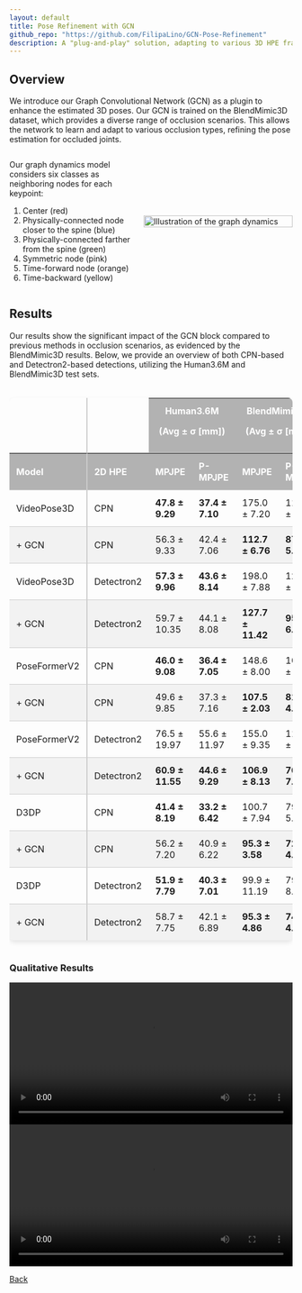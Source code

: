 ```yaml
---
layout: default
title: Pose Refinement with GCN
github_repo: "https://github.com/FilipaLino/GCN-Pose-Refinement"
description: A "plug-and-play" solution, adapting to various 3D HPE frameworks without requiring training them.
---
```


## Overview
We introduce our Graph Convolutional Network (GCN) as a plugin to enhance the estimated 3D poses. Our GCN is trained on the BlendMimic3D dataset, which provides a diverse range of occlusion scenarios. This allows the network to learn and adapt to various occlusion types, refining the pose estimation for occluded joints. 

<div style="display: flex; align-items: center; justify-content: space-between; max-width: 100%;">
    <div style="margin-right: 10px; width: 60%;">
        <p>Our graph dynamics model considers six classes as neighboring nodes for each keypoint:</p>
        <ol>
            <li>Center (red)</li>
            <li>Physically-connected node closer to the spine (blue)</li>
            <li>Physically-connected farther from the spine (green)</li>
            <li>Symmetric node (pink)</li>
            <li>Time-forward node (orange)</li>
            <li>Time-backward (yellow)</li>
        </ol>
    </div>
    <div style="width: 350px;">
        <img src="https://raw.githubusercontent.com/FilipaLino/filipalino.github.io/main/GCN_gif.gif" alt="Illustration of the graph dynamics" style="width: 100%; height: auto;">
    </div>
</div>

## Results
Our results show the significant impact of the GCN block compared to previous methods in occlusion scenarios, as evidenced by the BlendMimic3D results. Below, we provide an overview of both CPN-based and Detectron2-based detections, utilizing the Human3.6M and BlendMimic3D test sets. 

<style>
    /* Base table styles */
    table {
        border-collapse: separate;
        border-spacing: 0;
        width: 100%;
        border-radius: 8px;
        overflow: hidden; /* Ensures the border radius applies by hiding overflow */
        box-shadow: 0 4px 8px rgba(0,0,0,0.1); /* Subtle shadow around the table */
        margin-top: 20px; /* Adds some spacing above the table */
    }

    th, td {
        padding: 12px; /* Increased padding for better spacing */
        text-align: left;
        border-bottom: 1px solid #ccc; /* Light border for rows */
    }

    th {
        background-color: #b2b2b2; /* A more vibrant header color */
        color: #ffffff; /* White text for contrast */
    }

    /* Alternating row colors */
    tr:nth-child(even) {
        background-color: #f2f2f2;
    }

    /* Last row border fix */
    tr:last-child td {
        border-bottom: none;
    }

    /* First column styling */
    td:first-child, th:first-child {
        border-right: 2px solid #ccc; /* Adds a defining border to separate the first column */
    }
</style>
<div style="overflow-x:auto;">
    <table>
        <tr>
            <td rowspan="1"></td>
            <td></td>
            <th colspan="2" style="text-align:center"><b>Human3.6M<p>(Avg ± σ [mm])</p></b></th>
            <th colspan="2" style="text-align:center"><b>BlendMimic3D<p>(Avg ± σ [mm])</p></b></th>
        </tr>
        <tr>
            <th style="text-align:left"><b>Model</b></th>
            <th><b>2D HPE</b></th>
            <th><b>MPJPE</b></th>
            <th><b>P-MPJPE</b></th>
            <th><b>MPJPE</b></th>
            <th><b>P-MPJPE</b></th>
        </tr>
        <tr>
            <td>VideoPose3D</td>
            <td>CPN</td>
            <td><b>47.8 ± 9.29</b></td>
            <td><b>37.4 ± 7.10</b></td>
            <td>175.0 ± 7.20</td>
            <td>112.0 ± 8.42</td>
        </tr>
        <tr>
            <td>+ GCN</td>
            <td>CPN</td>
            <td>56.3 ± 9.33</td>
            <td>42.4 ± 7.06</td>
            <td><b>112.7 ± 6.76</b></td>
            <td><b>87.2 ± 5.29</b></td>
        </tr>
        <tr>
            <td>VideoPose3D</td>
            <td>Detectron2</td>
            <td><b>57.3 ± 9.96</b></td>
            <td><b>43.6 ± 8.14</b></td>
            <td>198.0 ± 7.88</td>
            <td>122.5 ± 3.67</td>
        </tr>
        <tr>
            <td>+ GCN</td>
            <td>Detectron2</td>
            <td>59.7 ± 10.35</td>
            <td>44.1 ± 8.08</td>
            <td><b>127.7 ± 11.42</b></td>
            <td><b>95.8 ± 6.90</b></td>
        </tr>
        <tr>
            <td>PoseFormerV2</td>
            <td>CPN</td>
            <td><b>46.0 ± 9.08</b></td>
            <td><b>36.4 ± 7.05</b></td>
            <td>148.6 ± 8.00</td>
            <td>107.7 ± 5.78</td>
        </tr>
        <tr>
            <td>+ GCN</td>
            <td>CPN</td>
            <td>49.6 ± 9.85</td>
            <td>37.3 ± 7.16</td>
            <td><b>107.5 ± 2.03</b></td>
            <td><b>81.6 ± 4.76</b></td>
        </tr>
        <tr>
            <td>PoseFormerV2</td>
            <td>Detectron2</td>
            <td>76.5 ± 19.97</td>
            <td>55.6 ± 11.97</td>
            <td>155.0 ± 9.35</td>
            <td>112.2 ± 7.90</td>
        </tr>
        <tr>
            <td>+ GCN</td>
            <td>Detectron2</td>
            <td><b>60.9 ± 11.55</b></td>
            <td><b>44.6 ± 9.29</b></td>
            <td><b>106.9 ± 8.13</b></td>
            <td><b>76.5 ± 7.04</b></td>
        </tr>
        <tr>
            <td>D3DP</td>
            <td>CPN</td>
            <td><b>41.4 ± 8.19</b></td>
            <td><b>33.2 ± 6.42</b></td>
            <td>100.7 ± 7.94</td>
            <td>79.0 ± 5.88</td>
        </tr>
        <tr>
            <td>+ GCN</td>
            <td>CPN</td>
            <td>56.2 ± 7.20</td>
            <td>40.9 ± 6.22</td>
            <td><b>95.3 ± 3.58</b></td>
            <td><b>72.1 ± 4.09</b></td>
        </tr>
        <tr>
            <td>D3DP</td>
            <td>Detectron2</td>
            <td><b>51.9 ± 7.79</b></td>
            <td><b>40.3 ± 7.01</b></td>
            <td>99.9 ± 11.19</td>
            <td>79.6 ± 8.08</td>
        </tr>
        <tr>
            <td>+ GCN</td>
            <td>Detectron2</td>
            <td>58.7 ± 7.75</td>
            <td>42.1 ± 6.89</td>
            <td><b>95.3 ± 4.86</b></td>
            <td><b>74.3 ± 4.50</b></td>
        </tr>
    </table>
</div>

### Qualitative Results

<div style="display: flex; justify-content: center; align-items: center;">
    <video width="100%"  controls >
        <source src="https://raw.githubusercontent.com/FilipaLino/filipalino.github.io/main/Results/JLo.mp4" type="video/mp4">
    </video>
</div>

<div style="display: flex; justify-content: center; align-items: center;">
    <video width="100%"  controls >
        <source src="https://raw.githubusercontent.com/FilipaLino/filipalino.github.io/main/Results/TakeItem_multi.mp4" type="video/mp4">
    </video>
</div>

 
[Back](./)
